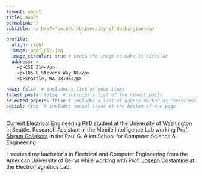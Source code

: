 ```yaml
---
layout: about
title: about
permalink: /
subtitle: <a href='uw.edu'>University of Washington</a>

profile:
  align: right
  image: prof_pic.jpg
  image_circular: true # crops the image to make it circular
  address: >
    <p>CSE 314</p>
    <p>185 E Stevens Way NE</p>
    <p>Seattle, WA 98195</p>

news: false  # includes a list of news items
latest_posts: false  # includes a list of the newest posts
selected_papers: false # includes a list of papers marked as "selected={true}"
social: true  # includes social icons at the bottom of the page
---
```


Current Electrical Engineering PhD student at the University of Washington in Seattle. Research Assistant in the Mobile Intelligence Lab working Prof. [Shyam Gollakota](https://homes.cs.washington.edu/~gshyam/) in the Paul G. Allen School for Computer Science & Engineering.

I received my bachelor's in Electrical and Computer Engineering from the American University of Beirut while working with Prof. [Joseph Costantine](https://www.aub.edu.lb/pages/profile.aspx?memberId=jc14) at the Electromagnetics Lab.
